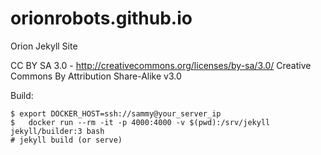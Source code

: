 orionrobots.github.io
=====================

Orion Jekyll Site

CC BY SA 3.0 - http://creativecommons.org/licenses/by-sa/3.0/
Creative Commons By Attribution Share-Alike v3.0

Build:

    $ export DOCKER_HOST=ssh://sammy@your_server_ip
    $   docker run --rm -it -p 4000:4000 -v $(pwd):/srv/jekyll jekyll/builder:3 bash
    # jekyll build (or serve)
    